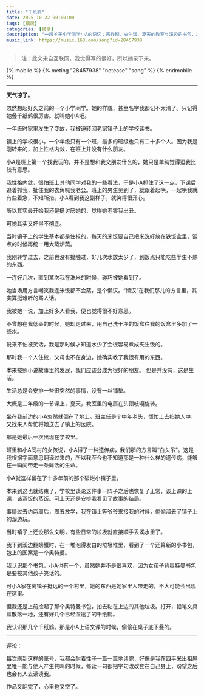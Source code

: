 ```yaml
---
title: "千纸鹤"
date: 2025-10-22 00:00:00
tags: [摘录]
categories: [摘录]
description: "一段关于小学同学小A的记忆：恶作剧、夹生饭、夏天的教室与溪边的书包，以及几只湿透的千纸鹤。"
music_link: https://music.163.com/song?id=28457938
---
```


> 注：此文来自互联网，我觉得写的很好，所以摘录下来。

{% mobile %}
{% meting "28457938" "netease" "song" %}
{% endmobile %}

---

**天气凉了。**

忽然想起好久之前的一个小学同学。她的样貌，甚至名字我都记不太清了。只记得她叠千纸鹤很厉害。就叫她小A吧。

一年级时家里发生了变故，我被迫转回老家镇子上的学校读书。

镇上的学校很小，一个年级只有一个班，最多的班级也只有二十多个人。因为我是刚转来的，加上性格内敛，在班上并没有什么朋友。

小A是班上第一个找我玩的。并不是想和我交朋友什么的，她只是单纯觉得逗我比较有意思。

我性格内敛，很怕班上其他同学对我的一些看法，于是小A抓住了这一点，下课后追着抓我，扯住我的衣角喊我老公。班上的男生见到了，就跟着起哄，一起哄我就有些着急，不知所措。小A看到我这副样子，就笑得很开心。

所以其实最开始我还是挺讨厌她的，觉得她老害我出丑。

可她其实又坏得不彻底。

当时镇子上的学生基本都是住校的，每天的米饭要自己把米洗好放在铁饭盒里，饭点的时候再统一用大蒸炉蒸。

我刚转学过去，之前也没有接触过，好几次水放太少了，到饭点只能吃些半生不熟的东西。

一连好几次，直到某次我在洗米的时候，碰巧被她看到了。

她当场用方言嘲笑我连米饭都不会蒸，是个懒汉。“懒汉”在我们那儿的方言里，其实算挺难听的骂人话。

我被她一说，加上好多人看我，便也觉得很不好意思。

不曾想在我低头的时候，她却走过来，用自己洗干净的饭盒往我的饭盒里多加了一些水。

说来不怕被笑话，我是那时候才知道水少了会很容易煮成夹生饭的。

那时我一个人住校，父母也不在身边，她确实教了我很有用的东西。

本来按照小说故事里的发展，我们应该会成为很好的朋友。
但是并没有，这是生活。

生活总是会安排一些很突然的事情，没有一丝铺垫。

大概是二年级的一节课上，夏天，教室里的电扇在头顶吱嘎旋转。

坐在我前边的小A忽然就倒在了地上。班主任是个中年老头，慌忙上去掐她人中，又找来人帮忙将她送去了镇上的医院。

那是她最后一次出现在学校里。

班里和小A同村的女孩说，小A得了一种遗传病，我们那的方言叫“白头吊”。这是我根据字面意思翻译过来的，所以我至今也不知道那是一种什么样的遗传病，能够在一瞬间带走一条鲜活的生命。

小A就这样留在了十多年前的那个破烂小镇子里。

本来到这也就结束了，学校里谈论这件事一阵子之后也恢复了正常，该上课的上课，该蒸饭的蒸饭。可上天还是安排我看见了故事的结局。

事情过去约两周后，周五放学，我在镇上等爷爷来接我的时候，偷偷溜去了镇子上的溪边玩。

当时镇子上还没那么文明，有些日常的垃圾就直接顺手丢溪水里了。

我下到溪边翻螃蟹时，在一堆泡得发白的垃圾堆里，看到了一个还算新的小书包，包上的图案是一个奥特曼。

我认识那个书包，小A也有一个，虽然她并不是很喜欢，因为女孩子背奥特曼书包是要被其他孩子笑话的。

可小A家在离镇子挺远的一个村里，她的东西是她家里人带走的，不大可能会出现在这里。

但我还是上前捡起了那个奥特曼书包，拍去粘在上边的其他垃圾。打开，铅笔文具盒散落一地，还有好几个已经湿透了的千纸鹤。

我认识那几个千纸鹤。那是小A上语文课的时候，偷偷在桌子底下叠的。

---

评论：

每次刷到这样的账号，我都会耐着性子一篇一篇地读完，好像是我在四平米出租屋里唯一能与他人产生共鸣的时候，每读一句都把字句改改套在自己身上，盼望之后也会有人去读读我。

作品又翻完了，心里也又空了。
